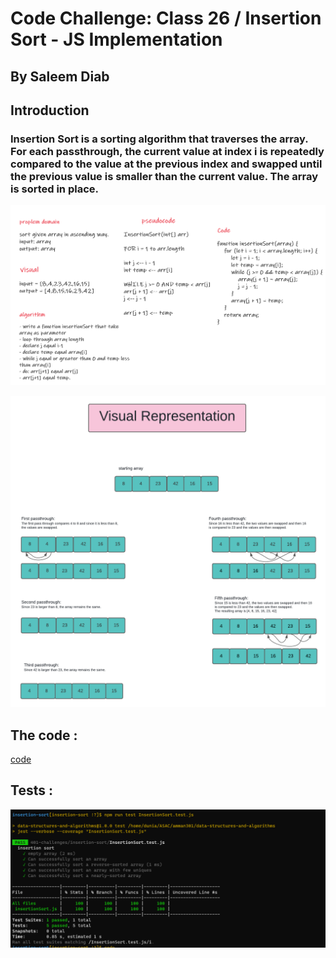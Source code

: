 # Code Challenge: Class 26 / Insertion Sort - JS Implementation

## By Saleem Diab


## Introduction


### Insertion Sort is a sorting algorithm that traverses the array. For each passthrough, the current value at index i is repeatedly compared to the value at the previous index and swapped until the previous value is smaller than the current value. The array is sorted in place.



![img](./images/code26a.png)





![img](./images/code26.png)




## The code :


[code](https://github.com/saleem-ux/401-data-structures-and-algorithms/blob/main/insertionSort/insertionSort.js)


## Tests :



![img](./images/test26.png)
